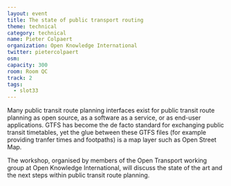 ```yaml
---
layout: event
title: The state of public transport routing
theme: technical
category: technical
name: Pieter Colpaert
organization: Open Knowledge International
twitter: pietercolpaert
osm:
capacity: 300
room: Room QC
track: 2
tags:
  - slot33
---
```

Many public transit route planning interfaces exist for public transit route planning as open source, as a software as a service, or as end-user applications. GTFS has become the de facto standard for exchanging public transit timetables, yet the glue between these GTFS files (for example providing tranfer times and footpaths) is a map layer such as Open Street Map.

The workshop, organised by members of the Open Transport working group at Open Knowledge International, will discuss the state of the art and the next steps within public transit route planning.
